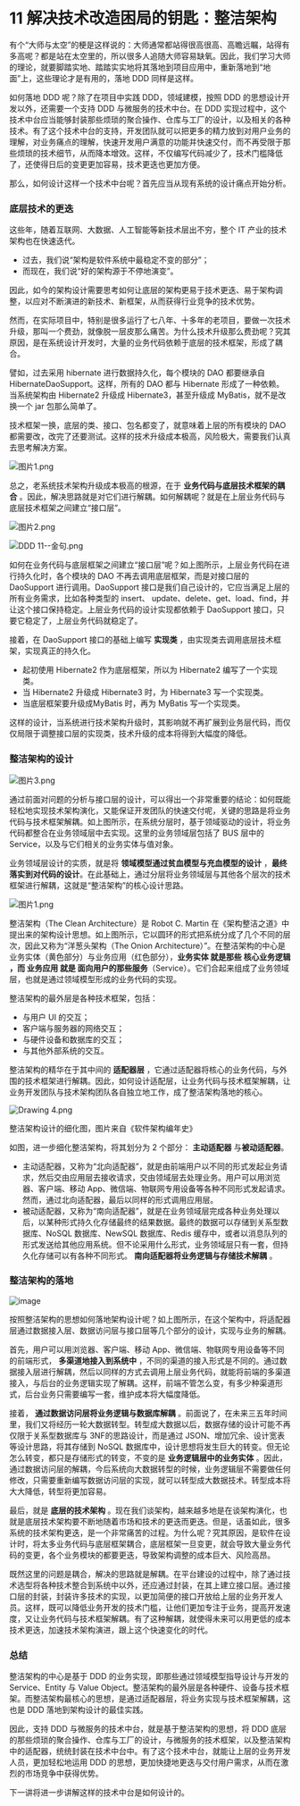 11 解决技术改造困局的钥匙：整洁架构
===================

有个“大师与太空”的梗是这样说的：大师通常都站得很高很高、高瞻远瞩，站得有多高呢？都是站在太空里的，所以很多人追随大师容易缺氧。因此，我们学习大师的理论，就要脚踏实地、踏踏实实地将其落地到项目应用中，重新落地到“地面”上，这些理论才是有用的，落地 DDD 同样是这样。

如何落地 DDD 呢？除了在项目中实践 DDD，领域建模，按照 DDD 的思想设计开发以外，还需要一个支持 DDD 与微服务的技术中台。在 DDD 实现过程中，这个技术中台应当能够封装那些烦琐的聚合操作、仓库与工厂的设计，以及相关的各种技术。有了这个技术中台的支持，开发团队就可以把更多的精力放到对用户业务的理解，对业务痛点的理解，快速开发用户满意的功能并快速交付，而不再受限于那些烦琐的技术细节，从而降本增效。这样，不仅编写代码减少了，技术门槛降低了，还使得日后的变更更加容易，技术更迭也更加方便。

那么，如何设计这样一个技术中台呢？首先应当从现有系统的设计痛点开始分析。

### 底层技术的更迭

这些年，随着互联网、大数据、人工智能等新技术层出不穷，整个 IT 产业的技术架构也在快速迭代。

* 过去，我们说“架构是软件系统中最稳定不变的部分”；
* 而现在，我们说“好的架构源于不停地演变”。

因此，如今的架构设计需要思考如何让底层的架构更易于技术更迭、易于架构调整，以应对不断演进的新技术、新框架，从而获得行业竞争的技术优势。

然而，在实际项目中，特别是很多运行了七八年、十多年的老项目，要做一次技术升级，那叫一个费劲，就像脱一层皮那么痛苦。为什么技术升级那么费劲呢？究其原因，是在系统设计开发时，大量的业务代码依赖于底层的技术框架，形成了耦合。

譬如，过去采用 hibernate 进行数据持久化，每个模块的 DAO 都要继承自 HibernateDaoSupport。这样，所有的 DAO 都与 Hibernate 形成了一种依赖。当系统架构由 Hibernate2 升级成 Hibernate3，甚至升级成 MyBatis，就不是改换一个 jar 包那么简单了。

技术框架一换，底层的类、接口、包名都变了，就意味着上层的所有模块的 DAO 都需要改，改完了还要测试。这样的技术升级成本极高，风险极大，需要我们认真去思考解决方案。

![图片1.png](assets/CgpVE1_cU7qANfJ9AAGBoHYkAH4499.png)

总之，老系统技术架构升级成本极高的根源，在于 **业务代码与底层技术框架的耦合** 。因此，解决思路就是对它们进行解耦。如何解耦呢？就是在上层业务代码与底层技术框架之间建立“接口层”。

![图片2.png](assets/Cip5yF_cU9WAcI51AAG19Z4AMUk696.png)

![DDD 11--金句.png](assets/CgqCHl_bMT-AGb0pAAEhTDqU53U764.png)

如何在业务代码与底层框架之间建立“接口层”呢？如上图所示，上层业务代码在进行持久化时，各个模块的 DAO 不再去调用底层框架，而是对接口层的 DaoSupport 进行调用。DaoSupport 接口是我们自己设计的，它应当满足上层的所有业务需求，比如各种类型的 insert、 update、delete、get、load、find，并让这个接口保持稳定。上层业务代码的设计实现都依赖于 DaoSupport 接口，只要它稳定了，上层业务代码就稳定了。

接着，在 DaoSupport 接口的基础上编写 **实现类** ，由实现类去调用底层技术框架，实现真正的持久化。

* 起初使用 Hibernate2 作为底层框架，所以为 Hibernate2 编写了一个实现类。
* 当 Hibernate2 升级成 Hibernate3 时，为 Hibernate3 写一个实现类。
* 当底层框架要升级成MyBatis 时，再为 MyBatis 写一个实现类。

这样的设计，当系统进行技术架构升级时，其影响就不再扩展到业务层代码，而仅仅局限于调整接口层的实现类，技术升级的成本将得到大幅度的降低。

### 整洁架构的设计

![图片3.png](assets/CgpVE1_cU_SARXH3AADks5ecaDI652.png)

通过前面对问题的分析与接口层的设计，可以得出一个非常重要的结论：如何既能轻松地实现技术架构演化，又能保证开发团队的快速交付呢，关键的思路是将业务代码与技术框架解耦。如上图所示，在系统分层时，基于领域驱动的设计，将业务代码都整合在业务领域层中去实现。这里的业务领域层包括了 BUS 层中的 Service，以及与它们相关的业务实体与值对象。

业务领域层设计的实质，就是将 **领域模型通过贫血模型与充血模型的设计** ，**最终落实到对代码的设计**。在此基础上，通过分层将业务领域层与其他各个层次的技术框架进行解耦，这就是“整洁架构”的核心设计思路。

![图片1.png](assets/CgpVE1_ceLqAPVyTAARGrJWSmWs085.png)

整洁架构（The Clean Architecture）是 Robot C. Martin 在《架构整洁之道》中提出来的架构设计思想。如上图所示，它以圆环的形式把系统分成了几个不同的层次，因此又称为“洋葱头架构（The Onion Architecture）”。在整洁架构的中心是业务实体（黄色部分）与业务应用（红色部分），**业务实体 **就是那些** 核心业务逻辑 **，而** 业务应用 **就是** 面向用户的那些服务**（Service）。它们合起来组成了业务领域层，也就是通过领域模型形成的业务代码的实现。

整洁架构的最外层是各种技术框架，包括：

* 与用户 UI 的交互；
* 客户端与服务器的网络交互；
* 与硬件设备和数据库的交互；
* 与其他外部系统的交互。

整洁架构的精华在于其中间的 **适配器层** ，它通过适配器将核心的业务代码，与外围的技术框架进行解耦。因此，如何设计适配层，让业务代码与技术框架解耦，让业务开发团队与技术架构团队各自独立地工作，成了整洁架构落地的核心。

![Drawing 4.png](assets/CgpVE1_Yge6AEg27AAOLJ2FjYts902.png)

整洁架构设计的细化图，图片来自《软件架构编年史》

如图，进一步细化整洁架构，将其划分为 2 个部分： **主动适配器** 与**被动适配器**。

* 主动适配器，又称为“北向适配器”，就是由前端用户以不同的形式发起业务请求，然后交由应用层去接收请求，交由领域层去处理业务。用户可以用浏览器、客户端、移动 App、微信端、物联网专用设备等各种不同形式发起请求。然而，通过北向适配器，最后以同样的形式调用应用层。
* 被动适配器，又称为“南向适配器”，就是在业务领域层完成各种业务处理以后，以某种形式持久化存储最终的结果数据。最终的数据可以存储到关系型数据库、NoSQL 数据库、NewSQL 数据库、Redis 缓存中，或者以消息队列的形式发送给其他应用系统。但不论采用什么形式，业务领域层只有一套，但持久化存储可以有各种不同形式。 **南向适配器将业务逻辑与存储技术解耦** 。

### 整洁架构的落地

![image](assets/Cip5yF_bMWWAYtJwAAEgzkERkwU966.png)

按照整洁架构的思想如何落地架构设计呢？如上图所示，在这个架构中，将适配器层通过数据接入层、数据访问层与接口层等几个部分的设计，实现与业务的解耦。

首先，用户可以用浏览器、客户端、移动 App、微信端、物联网专用设备等不同的前端形式， **多渠道地接入到系统中** ，不同的渠道的接入形式是不同的。通过数据接入层进行解耦，然后以同样的方式去调用上层业务代码，就能将前端的多渠道接入，与后台的业务逻辑实现了解耦。这样，前端不管怎么变，有多少种渠道形式，后台业务只需要编写一套，维护成本将大幅度降低。

接着， **通过数据访问层将业务逻辑与数据库解耦** 。前面说了，在未来三五年时间里，我们又将经历一轮大数据转型。转型成大数据以后，数据存储的设计可能不再仅限于关系型数据库与 3NF的思路设计，而是通过 JSON、增加冗余、设计宽表等设计思路，将其存储到 NoSQL 数据库中，设计思想将发生巨大的转变。但无论怎么转变，都只是存储形式的转变，不变的是 **业务逻辑层中的业务实体** 。因此，通过数据访问层的解耦，今后系统向大数据转型的时候，业务逻辑层不需要做任何修改，只需要重新编写数据访问层的实现，就可以转型成大数据技术。转型成本将大大降低，转型将更加容易。

最后，就是 **底层的技术架构** 。现在我们谈架构，越来越多地是在谈架构演化，也就是底层技术架构要不断地随着市场和技术的更迭而更迭。但是，话虽如此，很多系统的技术架构更迭，是一个非常痛苦的过程。为什么呢？究其原因，是软件在设计时，将太多业务代码与底层框架耦合，底层框架一旦变更，就会导致大量业务代码的变更，各个业务模块的都要更迭，导致架构调整的成本巨大、风险高昂。

既然这里的问题是耦合，解决的思路就是解耦。在平台建设的过程中，除了通过技术选型将各种技术整合到系统中以外，还应通过封装，在其上建立接口层。通过接口层的封装，封装许多技术的实现，以更加简便的接口开放给上层的业务开发人员。这样，既可以降低业务开发的技术门槛，让他们更加专注于业务，提高开发速度，又让业务代码与技术框架解耦。有了这种解耦，就使得未来可以用更低的成本技术更迭，加速技术架构演进，跟上这个快速变化的时代。

### 总结

整洁架构的中心是基于 DDD 的业务实现，即那些通过领域模型指导设计与开发的 Service、Entity 与 Value Object。整洁架构的最外层是各种硬件、设备与技术框架。而整洁架构最核心的思想，是通过适配器层，将业务实现与技术框架解耦，这也是 DDD 落地到架构设计的最佳实践。

因此，支持 DDD 与微服务的技术中台，就是基于整洁架构的思想，将 DDD 底层的那些烦琐的聚合操作、仓库与工厂的设计，与微服务的技术框架，以及整洁架构中的适配器，统统封装在技术中台中。有了这个技术中台，就能让上层的业务开发人员，更加轻松地运用 DDD 的思想，更加快捷地更迭与交付用户需求，从而在激烈的市场竞争中获得优势。

下一讲将进一步讲解这样的技术中台是如何设计的。
